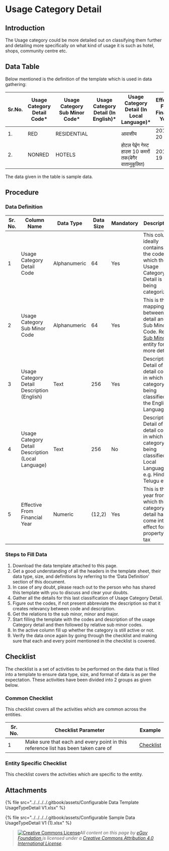 # Usage Category Detail

## Introduction <a href="#introduction" id="introduction"></a>

The Usage category could be more detailed out on classifying them further and detailing more specifically on what kind of usage it is such as hotel, shops, community centre etc.

## Data Table <a href="#data-table" id="data-table"></a>

Below mentioned is the definition of the template which is used in data gathering:

| Sr.No. | Usage Category Detail Code\* | Usage Category Sub Minor Code\* | Usage Category Detail (In English)\* | Usage Category Detail (In Local Language)\*         | Effective From Financial Year\* |
| ------ | ---------------------------- | ------------------------------- | ------------------------------------ | --------------------------------------------------- | ------------------------------- |
| 1.     | RED                          | RESIDENTIAL                     | ​                                    | आवासीय                                              | 2019-20                         |
| 2.     | NONRED                       | HOTELS                          | ​                                    | होटल पेईग गेस्ट हाउस 10 कमरों तक(बेगैर वातानुकूलित) | 2018-19                         |

The data given in the table is sample data.

## Procedure <a href="#procedure" id="procedure"></a>

### Data Definition <a href="#data-definition" id="data-definition"></a>

| Sr. No. | Column Name                                        | Data Type    | Data Size | Mandatory | Description                                                                                                                  |
| ------- | -------------------------------------------------- | ------------ | --------- | --------- | ---------------------------------------------------------------------------------------------------------------------------- |
| 1       | Usage Category Detail Code                         | Alphanumeric | 64        | Yes       | This column ideally contains the code for which the Usage Category Detail is being categorized                               |
| 2       | Usage Category Sub Minor Code                      | Alphanumeric | 64        | Yes       | This is the mapping between detail and Sub Minor Code. Refer [Sub Minor](usage-category-sub-minor.md) entity for more detail |
| 3       | Usage Category Detail Description (English)        | Text         | 256       | Yes       | Description/ Detail of the detail code in which the category is being classified in the English Language                     |
| 4       | Usage Category Detail Description (Local Language) | Text         | 256       | No        | Description/ Detail of the detail code in which the category is being classified in Local Language. e.g. Hindi, Telugu etc.  |
| 5       | Effective From Financial Year                      | Numeric      | (12,2)    | Yes       | This is the year from which the category detail has come into effect for property tax                                        |

### Steps to Fill Data <a href="#steps-to-fill-data" id="steps-to-fill-data"></a>

1. Download the data template attached to this page.
2. Get a good understanding of all the headers in the template sheet, their data type, size, and definitions by referring to the ‘Data Definition’ section of this document.
3. In case of any doubt, please reach out to the person who has shared this template with you to discuss and clear your doubts.
4. Gather all the details for this last classification of Usage Category Detail.
5. Figure out the codes, if not present abbreviate the description so that it creates relevancy between code and description.
6. Get the relations to the sub minor, minor and major.
7. Start filling the template with the codes and description of the usage Category detail and then followed by relative sub minor codes.
8. In the active column fill up whether the category is still active or not.
9. Verify the data once again by going through the checklist and making sure that each and every point mentioned in the checklist is covered.

## Checklist <a href="#checklist" id="checklist"></a>

The checklist is a set of activities to be performed on the data that is filled into a template to ensure data type, size, and format of data is as per the expectation. These activities have been divided into 2 groups as given below.

### Common Checklist <a href="#common-checklist" id="common-checklist"></a>

This checklist covers all the activities which are common across the entities.

| Sr. No. | Checklist Parameter                                                               | Example                                                                                                                      |
| ------- | --------------------------------------------------------------------------------- | ---------------------------------------------------------------------------------------------------------------------------- |
| 1       | Make sure that each and every point in this reference list has been taken care of | ​[Checklist](https://docs.digit.org/configure-digit/configuring-master-data-templates/module-setup/common-config/checklist)​ |

### Entity Specific Checklist <a href="#entity-specific-checklist" id="entity-specific-checklist"></a>

This checklist covers the activities which are specific to the entity.

## Attachments <a href="#attachments" id="attachments"></a>

{% file src="../../../../.gitbook/assets/Configurable Data Template  UsageTypeDetail V1.xlsx" %}

{% file src="../../../../.gitbook/assets/Configurable Sample Data UsageTypeDetail V1 (1).xlsx" %}

> [![Creative Commons License](https://i.creativecommons.org/l/by/4.0/80x15.png)](http://creativecommons.org/licenses/by/4.0/)_All content on this page by_ [_eGov Foundation_ ](https://egov.org.in/)_is licensed under a_ [_Creative Commons Attribution 4.0 International License_](http://creativecommons.org/licenses/by/4.0/)_._
